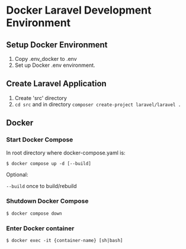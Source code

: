 # Docker Laravel Development Environment

## Setup Docker Environment

1. Copy .env_docker to .env
2. Set up Docker .env environment.

## Create Laravel Application

1. Create 'src' directory
2. `cd src` and in directory `composer create-project laravel/laravel .`

## Docker

### Start Docker Compose
In root directory where docker-compose.yaml is:

`$ docker compose up -d [--build]`

Optional:

`--build` once to build/rebuild

### Shutdown Docker Compose

`$ docker compose down`

### Enter Docker container

`$ docker exec -it {container-name} [sh|bash]`
